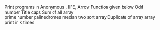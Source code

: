 Print programs in Anonymous , IIFE, Arrow Function given below 
Odd number 
Title caps
Sum of all array \
prime number 
palinedromes 
median two sort array 
Duplicate of array 
array print in k times
